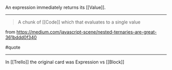 An expression immediately returns its [[Value]].

---

> A chunk of [[Code]] which that evaluates to a single value

from https://medium.com/javascript-scene/nested-ternaries-are-great-361bddd0f340

#quote

---

In [[Trello]] the original card was Expression vs [[Block]]